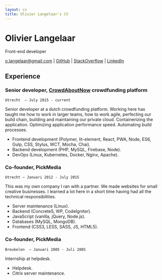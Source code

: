 ```yaml
---
layout: cv
title: Olivier Langelaar's CV
---
```

# Olivier Langelaar
Front-end developer

<div id="webaddress">
<a href="o.langelaar@gmail.com">o.langelaar@gmail.com</a> | <a href="https://github.com/olivierlangelaar">GitHub</a> | <a href="https://stackoverflow.com/users/2041217/olivier-langelaar">StackOverflow</a> | <a href="https://www.linkedin.com/in/olivier-langelaar-9618945a/">LinkedIn</a>
</div>


## Experience

### Senior developer, <a href="https://crowdaboutnow.nl">CrowdAboutNow</a> crowdfunding platform
`Utrecht  — July 2015 - current`

Senior developer at a dutch crowdfunding platform. Working here has taught me how to work in larger teams, how to work agile, perfecting our build chain, building and maintaining our private cloud. Containerizing the application. Optimizing application performance speed. Automating build processes. 

- Frontend development (Polymer, lit-element, React, PWA, Node, ES6, Gulp, CSS, Stylus, WCT, Mocha, Chai).
- Backend development (PHP, MySQL, Firebase, Node).
- DevOps (Linux, Kubernetes, Docker, Nginx, Apache).

### Co-founder, PickMedia
`Utrecht — Januari 2012 - July 2015`

This was my own company I ran with a partner. We made websites for small creative businesses. I learned a lot here in a short time having had all the technical responsibilities.

- Server maintenance (Linux).
- Backend (Concrete5, WP, CodeIgniter).
- JavaScript (vanilla, jQuery, Node.js).
- Databases (MySQL, MongoDB).
- Frontend (CSS3, LESS, SASS, JS, HTML5).

### Co-founder, PickMedia
`Breukelen  — Januari 2005 - Juli 2005`

Internship at helpdesk.

- Helpdesk.
- Citrix server maintenance.


